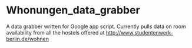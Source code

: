 Whonungen_data_grabber
======================

A data grabber written for Google app script. Currently pulls data on room availability from all the hostels offered at 
http://www.studentenwerk-berlin.de/wohnen
